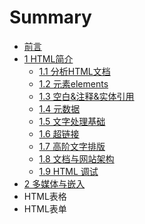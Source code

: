 # Summary

* [前言](README.md)
* [1 HTML简介](1-htmljian-jie.md)
  * [1.1 分析HTML文档](chapter1/fen-xi-html-wen-dang.md)
  * [1.2 元素elements](chapter1/yuan-su-elements.md)
  * [1.3 空白&注释&实体引用](chapter1/htmlde-kong-bai.md)
  * [1.4 元数据](chapter1/yuan-shu-ju.md)
  * [1.5 文字处理基础](chapter1/15-wen-zi-chu-li-ji-chu.md)
  * [1.6 超链接](chapter1/16-chao-lian-jie.md)
  * [1.7 高阶文字排版](chapter1/17-gao-jie-wen-zi-pai-ban.md)
  * [1.8 文档与网站架构](chapter1/18-wen-dang-yu-wang-zhan-jia-gou.md)
  * [1.9 HTML 调试](chapter1/19-html-diao-shi.md)
* [2 多媒体与嵌入](duo-mei-ti-yu-qian-ru.md)
* HTML表格
* HTML表单

